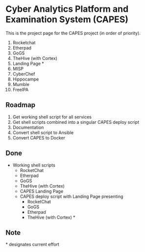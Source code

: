 # Cyber Analytics Platform and Examination System (CAPES)
This is the project page for the CAPES project (in order of priority).

1. Rocketchat
1. Etherpad
1. GoGS
1. TheHive (with Cortex)
1. Landing Page *
1. MISP
1. CyberChef
1. Hippocampe
1. Mumble
1. FreeIPA

## Roadmap
1. Get working shell script for all services
1. Get shell scripts combined into a singular CAPES deploy script
1. Documentation
1. Convert shell script to Ansible
1. Convert CAPES to Docker

## Done
* Working shell scripts
  - RocketChat
  - Etherpad
  - GoGS
  - TheHive (with Cortex)
  - CAPES Landing Page
  - CAPES deploy script with Landing Page presenting
    - RocketChat
    - GoGS
    - Etherpad
    - TheHive (with Cortex) *

## Note
\* designates current effort
